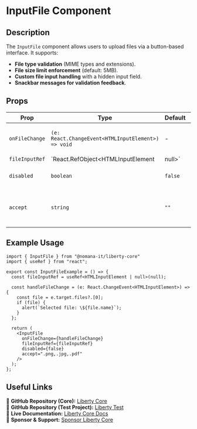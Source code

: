 # InputFile Component

## Description
The `InputFile` component allows users to upload files via a button-based interface. It supports:
- **File type validation** (MIME types and extensions).
- **File size limit enforcement** (default: 5MB).
- **Custom file input handling** with a hidden input field.
- **Snackbar messages for validation feedback**.

## Props
| Prop          | Type                     | Default | Description |
|--------------|--------------------------|---------|-------------|
| `onFileChange` | `(e: React.ChangeEvent<HTMLInputElement>) => void` | - | Callback triggered when a file is selected. |
| `fileInputRef` | `React.RefObject<HTMLInputElement | null>` | - | Ref to access the file input element. |
| `disabled` | `boolean` | `false` | Disables file selection. |
| `accept` | `string` | `""` | Specifies accepted file types (e.g., ".png,.jpg"). |

## Example Usage
```tsx
import { InputFile } from "@nomana-it/liberty-core"
import { useRef } from "react";

export const InputFileExample = () => {
  const fileInputRef = useRef<HTMLInputElement | null>(null);

  const handleFileChange = (e: React.ChangeEvent<HTMLInputElement>) => {
    const file = e.target.files?.[0];
    if (file) {
      alert(`Selected file: \${file.name}`);
    }
  };

  return (
    <InputFile
      onFileChange={handleFileChange}
      fileInputRef={fileInputRef}
      disabled={false}
      accept=".png,.jpg,.pdf"
    />
  );
};
```

## Useful Links
🔗 **GitHub Repository (Core):** [Liberty Core](https://github.com/fblettner/liberty-core/)  
🔗 **GitHub Repository (Test Project):** [Liberty Test](https://github.com/fblettner/liberty-test/)  
📖 **Live Documentation:** [Liberty Core Docs](https://docs.nomana-it.fr/liberty-core/)  
💖 **Sponsor & Support:** [Sponsor Liberty Core](https://github.com/sponsors/fblettner) 